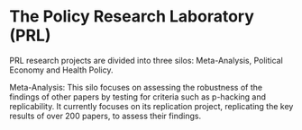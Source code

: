 # The Policy Research Laboratory (PRL)

PRL research projects are divided into three silos: Meta-Analysis, Political Economy and Health Policy.

Meta-Analysis: This silo focuses on assessing the robustness of the findings of other papers by testing for criteria such as p-hacking and replicability. It currently focuses on its replication project, replicating the key results of over 200 papers, to assess their findings.